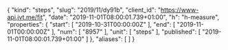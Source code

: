 {
  "kind": "steps",
  "slug": "2019/11/dy91b",
  "client_id": "https://www-api.jvt.me/fit",
  "date": "2019-11-01T08:00:01.739+01:00",
  "h": "h-measure",
  "properties": {
    "start": [
      "2019-10-31T00:00:00Z"
    ],
    "end": [
      "2019-11-01T00:00:00Z"
    ],
    "num": [
      "8957"
    ],
    "unit": [
      "steps"
    ],
    "published": [
      "2019-11-01T08:00:01.739+01:00"
    ]
  },
  "aliases": [
  ]
}
